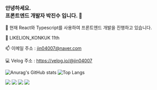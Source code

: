 ### 안녕하세요. <br>프론트엔드 개발자 박진수 입니다. 👋

🌱 현재 React와 Typescript를 사용하여 프론트엔드 개발을 진행하고 있습니다.

🦁 LIKELION_KONKUK 11th

📫 이메일 주소 : jin04007@naver.com

💻 Velog 주소 : https://velog.io/@jin04007

![Anurag's GitHub stats](https://github-readme-stats.vercel.app/api?username=jinsupark4255&show_icons=true&theme=dark)
![Top Langs](https://github-readme-stats.vercel.app/api/top-langs/?username=jinsupark4255&layout=compact&theme=dark)


<img
    src="https://img.shields.io/badge/HTML-E34F26?style=flat&logo=HTML5&logoColor=white"
  />
  <img
    src="https://img.shields.io/badge/CSS-1572B6?style=flat&logo=CSS3&logoColor=white"
  />
  <img
    src="https://img.shields.io/badge/JavaScript-F7DF1E?style=flat&logo=JavaScript&logoColor=white"
  />
    <img
    src="https://img.shields.io/badge/REACT-61DAFB?style=flat&logo=REACT&logoColor=white"
  />
